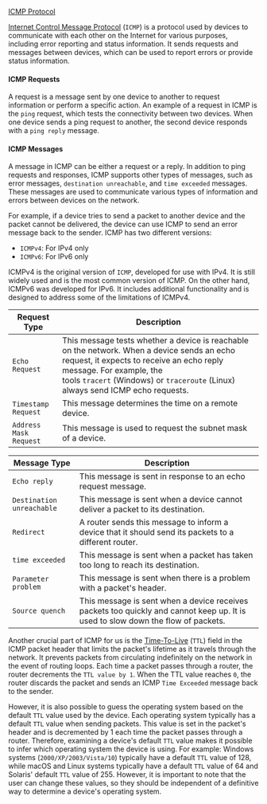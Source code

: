 
[ICMP Protocol](https://tools.ietf.org/html/rfc792)

[Internet Control Message Protocol](https://en.wikipedia.org/wiki/Internet_Control_Message_Protocol) (`ICMP`) is a protocol used by devices to communicate with each other on the Internet for various purposes, including error reporting and status information. It sends requests and messages between devices, which can be used to report errors or provide status information.

#### ICMP Requests

A request is a message sent by one device to another to request information or perform a specific action. An example of a request in ICMP is the `ping` request, which tests the connectivity between two devices. When one device sends a ping request to another, the second device responds with a `ping reply` message.

#### ICMP Messages

A message in ICMP can be either a request or a reply. In addition to ping requests and responses, ICMP supports other types of messages, such as error messages, `destination unreachable`, and `time exceeded` messages. These messages are used to communicate various types of information and errors between devices on the network.

For example, if a device tries to send a packet to another device and the packet cannot be delivered, the device can use ICMP to send an error message back to the sender. ICMP has two different versions:

- `ICMPv4`: For IPv4 only
- `ICMPv6`: For IPv6 only

ICMPv4 is the original version of `ICMP`, developed for use with IPv4. It is still widely used and is the most common version of ICMP. On the other hand, ICMPv6 was developed for IPv6. It includes additional functionality and is designed to address some of the limitations of ICMPv4.

|**Request Type**|**Description**|
|---|---|
|`Echo Request`|This message tests whether a device is reachable on the network. When a device sends an echo request, it expects to receive an echo reply message. For example, the tools `tracert` (Windows) or `traceroute` (Linux) always send ICMP echo requests.|
|`Timestamp Request`|This message determines the time on a remote device.|
|`Address Mask Request`|This message is used to request the subnet mask of a device.|

| **Message Type**          | **Description**                                                                                                                  |
| ------------------------- | -------------------------------------------------------------------------------------------------------------------------------- |
| `Echo reply`              | This message is sent in response to an echo request message.                                                                     |
| `Destination unreachable` | This message is sent when a device cannot deliver a packet to its destination.                                                   |
| `Redirect`                | A router sends this message to inform a device that it should send its packets to a different router.                            |
| `time exceeded`           | This message is sent when a packet has taken too long to reach its destination.                                                  |
| `Parameter problem`       | This message is sent when there is a problem with a packet's header.                                                             |
| `Source quench`           | This message is sent when a device receives packets too quickly and cannot keep up. It is used to slow down the flow of packets. |

Another crucial part of ICMP for us is the [Time-To-Live](https://en.wikipedia.org/wiki/Time_to_live) (`TTL`) field in the ICMP packet header that limits the packet's lifetime as it travels through the network. It prevents packets from circulating indefinitely on the network in the event of routing loops. Each time a packet passes through a router, the router decrements the `TTL value by 1`. When the TTL value reaches `0`, the router discards the packet and sends an ICMP `Time Exceeded` message back to the sender.

However, it is also possible to guess the operating system based on the default `TTL` value used by the device. Each operating system typically has a default `TTL` value when sending packets. This value is set in the packet's header and is decremented by 1 each time the packet passes through a router. Therefore, examining a device's default `TTL` value makes it possible to infer which operating system the device is using. For example: Windows systems (`2000/XP/2003/Vista/10`) typically have a default `TTL` value of 128, while macOS and Linux systems typically have a default `TTL` value of 64 and Solaris' default `TTL` value of 255. However, it is important to note that the user can change these values, so they should be independent of a definitive way to determine a device's operating system.